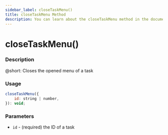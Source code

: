 ```yaml
---
sidebar_label: closeTaskMenu()
title: closeTaskMenu Method
description: You can learn about the closeTaskMenu method in the documentation of the DHTMLX JavaScript To Do List library. Browse developer guides and API reference, try out code examples and live demos, and download a free 30-day evaluation version of DHTMLX To Do List.
---
```


# closeTaskMenu()

### Description

@short: Closes the opened menu of a task

### Usage

~~~js
closeTaskMenu({
    id: string | number,
}): void;
~~~

### Parameters

- `id` - (required) the ID of a task